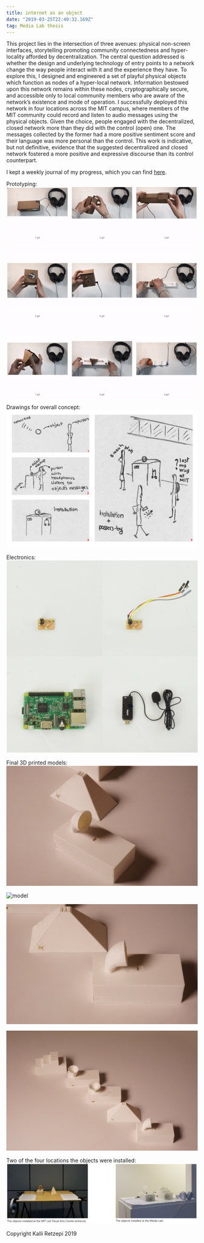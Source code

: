 ```yaml
---
title: internet as an object
date: "2019-03-25T22:40:32.169Z"
tag: Media Lab thesis
---
```


This project lies in the intersection of three avenues: physical non-screen interfaces, storytelling promoting community connectedness and hyper-locality afforded by decentralization. The central question addressed is whether the design and underlying technology of entry points to a network change the way people interact with it and the experience they have. To explore this, I designed and engineered a set of playful physical objects which function as nodes of a hyper-local network. Information bestowed upon this network remains within these nodes, cryptographically secure, and accessible only to local community members who are aware of the network’s existence and mode of operation. I successfully deployed this network in four locations across the MIT campus, where members of the MIT community could record and listen to audio messages using the physical objects. Given the choice, people engaged with the decentralized, closed network more than they did with the control (open) one. The messages collected by the former had a more positive sentiment score and their language was more personal than the control. This work is indicative, but not definitive, evidence that the suggested decentralized and closed network fostered a more positive and expressive discourse than its control counterpart.

I kept a weekly journal of my progress, which you can find <a href="https://there.am/pwr01-internet-as-an-object/" target="_blank"> here</a>.

<span class="caption">Prototyping:</span>
![Prototyping](grid.png)

<span class="caption">Drawings for overall concept:</span>
![drawings](drawings.png)

<span class="caption">Electronics:</span>
![electronics](electronics.png)

<span class="caption">Final 3D printed models:</span>
![model](1.JPG)

![model](2.JPG)

![model](3.JPG)

![model](4.JPG)

<span class="caption">Two of the four locations the objects were installed:</span>
![installation](installation.png)



<span class="caption">Copyright Kalli Retzepi 2019</span>
